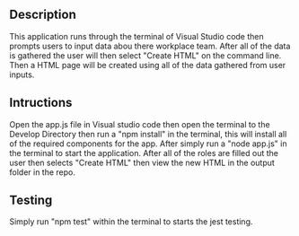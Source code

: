 ## Description ##
This application runs through the terminal of Visual Studio code then prompts users to input data abou there workplace team. After all of the data is gathered the user will then select "Create HTML" on the command line. Then a HTML page will be created using all of the data gathered from user inputs.

## Intructions ##
Open the app.js file in Visual studio code then open the terminal to the Develop Directory then run a "npm install" in the terminal, this will install all of the required components for the app. After simply run a "node app.js" in the terminal to start the application. After all of the roles are filled out the user then selects "Create HTML" then view the new HTML in the output folder in the repo.        

## Testing ##
Simply run "npm test" within the terminal to starts the jest testing.